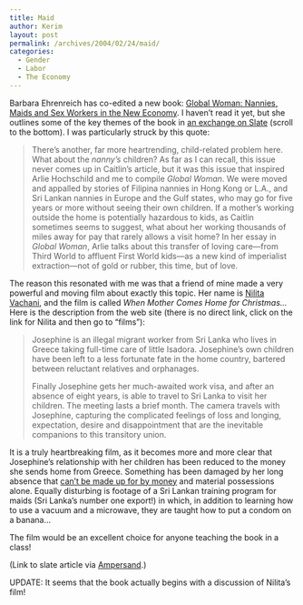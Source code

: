 ```yaml
---
title: Maid
author: Kerim
layout: post
permalink: /archives/2004/02/24/maid/
categories:
  - Gender
  - Labor
  - The Economy
---
```

Barbara Ehrenreich has co-edited a new book: <a href="http://www.addall.com/New/compare.cgi?dispCurr=USD&#38;id=117801&#38;isbn=0805075097&#38;location=10000&#38;thetime=20040224083922&#38;author=&#38;title=&#38;state=AK" onclick="_gaq.push(['_trackEvent', 'outbound-article', 'http://www.addall.com/New/compare.cgi?dispCurr=USD&id=117801&isbn=0805075097&location=10000&thetime=20040224083922&author=&title=&state=AK', 'Global Woman: Nannies, Maids and Sex Workers in the New Economy']);" >Global Woman: Nannies, Maids and Sex Workers in the New Economy</a>. I haven&#8217;t read it yet, but she outlines some of the key themes of the book in <a href="http://slate.msn.com/id/2095545/entry/2095753/" onclick="_gaq.push(['_trackEvent', 'outbound-article', 'http://slate.msn.com/id/2095545/entry/2095753/', 'an exchange on Slate']);" >an exchange on Slate</a> (scroll to the bottom). I was particularly struck by this quote:

> There&#8217;s another, far more heartrending, child-related problem here. What about the *nanny&#8217;s* children? As far as I can recall, this issue never comes up in Caitlin&#8217;s article, but it was this issue that inspired Arlie Hochschild and me to compile *Global Woman*. We were moved and appalled by stories of Filipina nannies in Hong Kong or L.A., and Sri Lankan nannies in Europe and the Gulf states, who may go for five years or more without seeing their own children. If a mother&#8217;s working outside the home is potentially hazardous to kids, as Caitlin sometimes seems to suggest, what about her working thousands of miles away for pay that rarely allows a visit home? In her essay in *Global Woman*, Arlie talks about this transfer of loving care&#8212;from Third World to affluent First World kids&#8212;as a new kind of imperialist extraction&#8212;not of gold or rubber, this time, but of love.

The reason this resonated with me was that a friend of mine made a very powerful and moving film about exactly this topic. Her name is <a href="http://www.nilitavachani.com/" onclick="_gaq.push(['_trackEvent', 'outbound-article', 'http://www.nilitavachani.com/', 'Nilita Vachani']);" >Nilita Vachani</a>, and the film is called *When Mother Comes Home for Christmas&#8230;* Here is the description from the web site (there is no direct link, click on the link for Nilita and then go to &#8220;films&#8221;):

> Josephine is an illegal migrant worker from Sri Lanka who lives in Greece taking full-time care of little Isadora. Josephine&#8217;s own children have been left to a less fortunate fate in the home country, bartered between reluctant relatives and orphanages.
> 
> Finally Josephine gets her much-awaited work visa, and after an absence of eight years, is able to travel to Sri Lanka to visit her children. The meeting lasts a brief month. The camera travels with Josephine, capturing the complicated feelings of loss and longing, expectation, desire and disappointment that are the inevitable companions to this transitory union.

It is a truly heartbreaking film, as it becomes more and more clear that Josephine&#8217;s relationship with her children has been reduced to the money she sends home from Greece. Something has been damaged by her long absence that <a href="http://test.oxus.net/archives/000388.html" onclick="_gaq.push(['_trackEvent', 'outbound-article', 'http://test.oxus.net/archives/000388.html', 'can&#8217;t be made up for by money']);" >can&#8217;t be made up for by money</a> and material possessions alone. Equally disturbing is footage of a Sri Lankan training program for maids (Sri Lanka&#8217;s number one export!) in which, in addition to learning how to use a vacuum and a microwave, they are taught how to put a condom on a banana&#8230;

The film would be an excellent choice for anyone teaching the book in a class!

(Link to slate article via <a href="http://www.amptoons.com/blog/001284.html" onclick="_gaq.push(['_trackEvent', 'outbound-article', 'http://www.amptoons.com/blog/001284.html', 'Ampersand']);" >Ampersand</a>.)

UPDATE: It seems that the book actually begins with a discussion of Nilita&#8217;s film!

